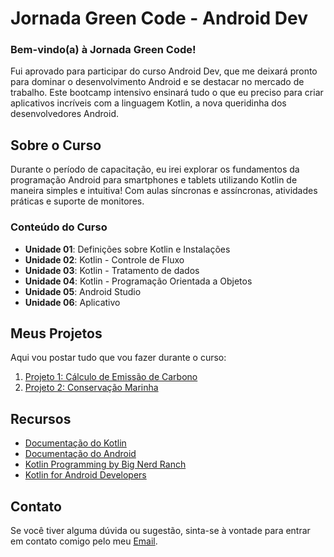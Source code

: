 # Jornada Green Code - Android Dev

### Bem-vindo(a) à Jornada Green Code!

Fui aprovado para participar do curso Android Dev, que me deixará pronto para dominar o desenvolvimento Android e se destacar no mercado de trabalho. Este bootcamp intensivo ensinará tudo o que eu preciso para criar aplicativos incríveis com a linguagem Kotlin, a nova queridinha dos desenvolvedores Android.

## Sobre o Curso

Durante o período de capacitação, eu irei explorar os fundamentos da programação Android para smartphones e tablets utilizando Kotlin de maneira simples e intuitiva! Com aulas síncronas e assíncronas, atividades práticas e suporte de monitores. 

### Conteúdo do Curso

- **Unidade 01**: Definições sobre Kotlin e Instalações
- **Unidade 02**: Kotlin - Controle de Fluxo
- **Unidade 03**: Kotlin - Tratamento de dados
- **Unidade 04**: Kotlin - Programação Orientada a Objetos
- **Unidade 05**: Android Studio
- **Unidade 06**: Aplicativo

## Meus Projetos

Aqui vou postar tudo que vou fazer durante o curso:

1. [Projeto 1: Cálculo de Emissão de Carbono](https://github.com/DevFelipreis/androidDev/tree/main/projetoOne)
2. [Projeto 2: Conservação Marinha](https://github.com/DevFelipreis/desafio-dois-android-dev)


## Recursos

- [Documentação do Kotlin](https://kotlinlang.org/docs/home.html)
- [Documentação do Android](https://developer.android.com/docs)
- [Kotlin Programming by Big Nerd Ranch](https://www.bignerdranch.com/books/kotlin-programming/)
- [Kotlin for Android Developers](https://antonioleiva.com/kotlin-android-developers-book/)

## Contato

Se você tiver alguma dúvida ou sugestão, sinta-se à vontade para entrar em contato comigo pelo meu [Email](lfreis.contato@gmail.com).

